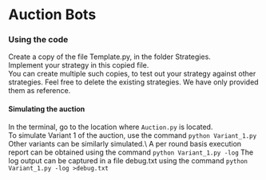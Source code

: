 # Auction Bots

### Using the code
Create a copy of the file Template.py, in the folder Strategies. \
Implement your strategy in this copied file.\
You can create multiple such copies, to test out your strategy against other strategies.
Feel free to delete the existing strategies. We have only provided them as reference.

#### Simulating the auction
In the terminal, go to the location where `Auction.py` is located.\
To simulate Variant 1 of the auction, use the command `python Variant_1.py`\
Other variants can be similarly simulated.\\
A per round basis execution report can be obtained using the command `python Variant_1.py -log`
The log output can be captured in a file debug.txt using the command `python Variant_1.py -log >debug.txt`